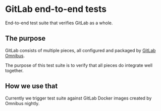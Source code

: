 # GitLab end-to-end tests

End-to-end test suite that verifies GitLab as a whole.

## The purpose

GitLab consists of multiple pieces, all configured and packaged by [GitLab Omnibus](gitlab-omnibus).

The purpose of this test suite is to verify that all pieces do integrate well together.

## How we use that

Currently we trigger test suite against GitLab Docker images created by Omnibus nightly.

[gitlab-omnibus]: https://gitlab.com/gitlab-org/omnibus-gitlab
